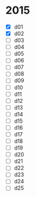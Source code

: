 # 2015

- [X] d01
- [X] d02
- [ ] d03
- [ ] d04
- [ ] d05
- [ ] d06
- [ ] d07
- [ ] d08
- [ ] d09
- [ ] d10
- [ ] d11
- [ ] d12
- [ ] d13
- [ ] d14
- [ ] d15
- [ ] d16
- [ ] d17
- [ ] d18
- [ ] d19
- [ ] d20
- [ ] d21
- [ ] d22
- [ ] d23
- [ ] d24
- [ ] d25
